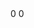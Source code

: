 <!--timespan:start(%d)(env:1)-->0<!--timespan:end-->
<!--timespan:start(%d)(2020-12-31)-->0<!--timespan:end-->
